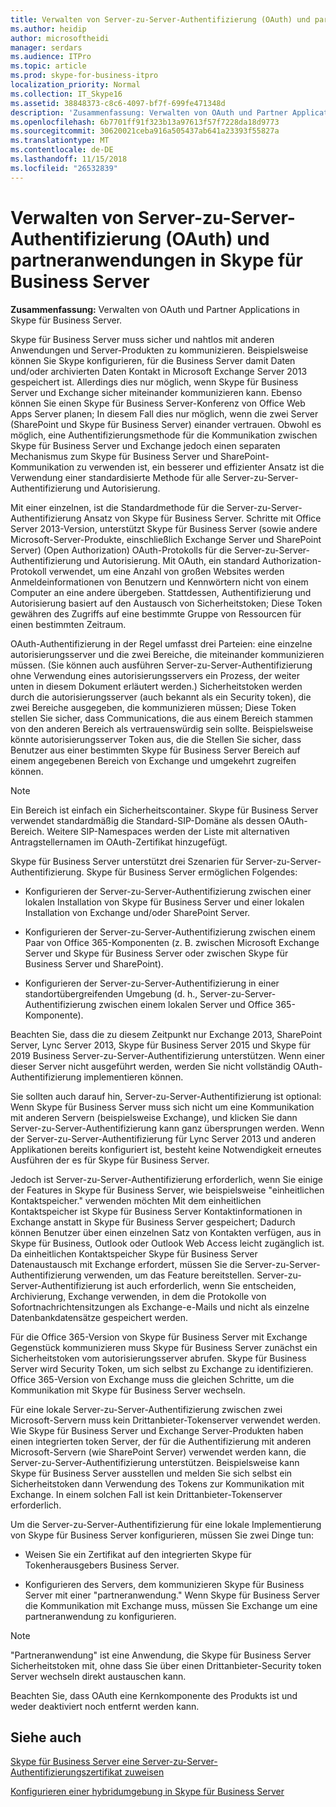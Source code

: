 ```yaml
---
title: Verwalten von Server-zu-Server-Authentifizierung (OAuth) und partneranwendungen in Skype für Business Server
ms.author: heidip
author: microsoftheidi
manager: serdars
ms.audience: ITPro
ms.topic: article
ms.prod: skype-for-business-itpro
localization_priority: Normal
ms.collection: IT_Skype16
ms.assetid: 38848373-c8c6-4097-bf7f-699fe471348d
description: 'Zusammenfassung: Verwalten von OAuth und Partner Applications in Skype für Business Server.'
ms.openlocfilehash: 6b7701ff91f323b13a97613f57f7228da18d9773
ms.sourcegitcommit: 30620021ceba916a505437ab641a23393f55827a
ms.translationtype: MT
ms.contentlocale: de-DE
ms.lasthandoff: 11/15/2018
ms.locfileid: "26532839"
---
```

# <a name="manage-server-to-server-authentication-oauth-and-partner-applications-in-skype-for-business-server"></a>Verwalten von Server-zu-Server-Authentifizierung (OAuth) und partneranwendungen in Skype für Business Server
 
**Zusammenfassung:** Verwalten von OAuth und Partner Applications in Skype für Business Server.
  
Skype für Business Server muss sicher und nahtlos mit anderen Anwendungen und Server-Produkten zu kommunizieren. Beispielsweise können Sie Skype konfigurieren, für die Business Server damit Daten und/oder archivierten Daten Kontakt in Microsoft Exchange Server 2013 gespeichert ist. Allerdings dies nur möglich, wenn Skype für Business Server und Exchange sicher miteinander kommunizieren kann. Ebenso können Sie einen Skype für Business Server-Konferenz von Office Web Apps Server planen; In diesem Fall dies nur möglich, wenn die zwei Server (SharePoint und Skype für Business Server) einander vertrauen. Obwohl es möglich, eine Authentifizierungsmethode für die Kommunikation zwischen Skype für Business Server und Exchange jedoch einen separaten Mechanismus zum Skype für Business Server und SharePoint-Kommunikation zu verwenden ist, ein besserer und effizienter Ansatz ist die Verwendung einer standardisierte Methode für alle Server-zu-Server-Authentifizierung und Autorisierung.
  
Mit einer einzelnen, ist die Standardmethode für die Server-zu-Server-Authentifizierung Ansatz von Skype für Business Server. Schritte mit Office Server 2013-Version, unterstützt Skype für Business Server (sowie andere Microsoft-Server-Produkte, einschließlich Exchange Server und SharePoint Server) (Open Authorization) OAuth-Protokolls für die Server-zu-Server-Authentifizierung und Autorisierung. Mit OAuth, ein standard Authorization-Protokoll verwendet, um eine Anzahl von großen Websites werden Anmeldeinformationen von Benutzern und Kennwörtern nicht von einem Computer an eine andere übergeben. Stattdessen, Authentifizierung und Autorisierung basiert auf den Austausch von Sicherheitstoken; Diese Token gewähren des Zugriffs auf eine bestimmte Gruppe von Ressourcen für einen bestimmten Zeitraum.
  
OAuth-Authentifizierung in der Regel umfasst drei Parteien: eine einzelne autorisierungsserver und die zwei Bereiche, die miteinander kommunizieren müssen. (Sie können auch ausführen Server-zu-Server-Authentifizierung ohne Verwendung eines autorisierungsservers ein Prozess, der weiter unten in diesem Dokument erläutert werden.) Sicherheitstoken werden durch die autorisierungsserver (auch bekannt als ein Security token), die zwei Bereiche ausgegeben, die kommunizieren müssen; Diese Token stellen Sie sicher, dass Communications, die aus einem Bereich stammen von den anderen Bereich als vertrauenswürdig sein sollte. Beispielsweise könnte autorisierungsserver Token aus, die die Stellen Sie sicher, dass Benutzer aus einer bestimmten Skype für Business Server Bereich auf einem angegebenen Bereich von Exchange und umgekehrt zugreifen können.
  
> [!NOTE]
> Ein Bereich ist einfach ein Sicherheitscontainer. Skype für Business Server verwendet standardmäßig die Standard-SIP-Domäne als dessen OAuth-Bereich. Weitere SIP-Namespaces werden der Liste mit alternativen Antragstellernamen im OAuth-Zertifikat hinzugefügt. 
  
Skype für Business Server unterstützt drei Szenarien für Server-zu-Server-Authentifizierung. Skype für Business Server ermöglichen Folgendes:
  
- Konfigurieren der Server-zu-Server-Authentifizierung zwischen einer lokalen Installation von Skype für Business Server und einer lokalen Installation von Exchange und/oder SharePoint Server.
    
- Konfigurieren der Server-zu-Server-Authentifizierung zwischen einem Paar von Office 365-Komponenten (z. B. zwischen Microsoft Exchange Server und Skype für Business Server oder zwischen Skype für Business Server und SharePoint).
    
- Konfigurieren der Server-zu-Server-Authentifizierung in einer standortübergreifenden Umgebung (d. h., Server-zu-Server-Authentifizierung zwischen einem lokalen Server und Office 365-Komponente).
    
Beachten Sie, dass die zu diesem Zeitpunkt nur Exchange 2013, SharePoint Server, Lync Server 2013, Skype für Business Server 2015 und Skype für 2019 Business Server-zu-Server-Authentifizierung unterstützen. Wenn einer dieser Server nicht ausgeführt werden, werden Sie nicht vollständig OAuth-Authentifizierung implementieren können.
  
Sie sollten auch darauf hin, Server-zu-Server-Authentifizierung ist optional: Wenn Skype für Business Server muss sich nicht um eine Kommunikation mit anderen Servern (beispielsweise Exchange), und klicken Sie dann Server-zu-Server-Authentifizierung kann ganz übersprungen werden. Wenn der Server-zu-Server-Authentifizierung für Lync Server 2013 und anderen Applikationen bereits konfiguriert ist, besteht keine Notwendigkeit erneutes Ausführen der es für Skype für Business Server. 
  
Jedoch ist Server-zu-Server-Authentifizierung erforderlich, wenn Sie einige der Features in Skype für Business Server, wie beispielsweise "einheitlichen Kontaktspeicher." verwenden möchten Mit dem einheitlichen Kontaktspeicher ist Skype für Business Server Kontaktinformationen in Exchange anstatt in Skype für Business Server gespeichert; Dadurch können Benutzer über einen einzelnen Satz von Kontakten verfügen, aus in Skype für Business, Outlook oder Outlook Web Access leicht zugänglich ist. Da einheitlichen Kontaktspeicher Skype für Business Server Datenaustausch mit Exchange erfordert, müssen Sie die Server-zu-Server-Authentifizierung verwenden, um das Feature bereitstellen. Server-zu-Server-Authentifizierung ist auch erforderlich, wenn Sie entscheiden, Archivierung, Exchange verwenden, in dem die Protokolle von Sofortnachrichtensitzungen als Exchange-e-Mails und nicht als einzelne Datenbankdatensätze gespeichert werden.
  
Für die Office 365-Version von Skype für Business Server mit Exchange Gegenstück kommunizieren muss Skype für Business Server zunächst ein Sicherheitstoken vom autorisierungsserver abrufen. Skype für Business Server wird Security Token, um sich selbst zu Exchange zu identifizieren. Office 365-Version von Exchange muss die gleichen Schritte, um die Kommunikation mit Skype für Business Server wechseln.
  
Für eine lokale Server-zu-Server-Authentifizierung zwischen zwei Microsoft-Servern muss kein Drittanbieter-Tokenserver verwendet werden. Wie Skype für Business Server und Exchange Server-Produkten haben einen integrierten token Server, der für die Authentifizierung mit anderen Microsoft-Servern (wie SharePoint Server) verwendet werden kann, die Server-zu-Server-Authentifizierung unterstützen. Beispielsweise kann Skype für Business Server ausstellen und melden Sie sich selbst ein Sicherheitstoken dann Verwendung des Tokens zur Kommunikation mit Exchange. In einem solchen Fall ist kein Drittanbieter-Tokenserver erforderlich.
  
Um die Server-zu-Server-Authentifizierung für eine lokale Implementierung von Skype für Business Server konfigurieren, müssen Sie zwei Dinge tun:
  
- Weisen Sie ein Zertifikat auf den integrierten Skype für Tokenherausgebers Business Server.
    
- Konfigurieren des Servers, dem kommunizieren Skype für Business Server mit einer "partneranwendung." Wenn Skype für Business Server die Kommunikation mit Exchange muss, müssen Sie Exchange um eine partneranwendung zu konfigurieren.
    
> [!NOTE]
> "Partneranwendung" ist eine Anwendung, die Skype für Business Server Sicherheitstoken mit, ohne dass Sie über einen Drittanbieter-Security token Server wechseln direkt austauschen kann. 
  
Beachten Sie, dass OAuth eine Kernkomponente des Produkts ist und weder deaktiviert noch entfernt werden kann.
  
## <a name="see-also"></a>Siehe auch

[Skype für Business Server eine Server-zu-Server-Authentifizierungszertifikat zuweisen](assign-a-server-to-server-certificate.md)
  
[Konfigurieren einer hybridumgebung in Skype für Business Server](configure-a-hybrid-environment.md)
